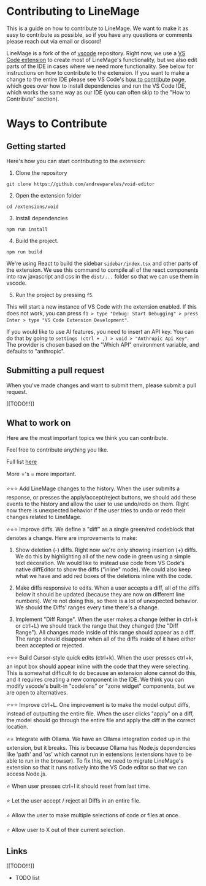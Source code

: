 
# Contributing to LineMage

This is a guide on how to contribute to LineMage. We want to make it as easy to contribute as possible, so if you have any questions or comments please reach out via email or discord!

LineMage is a fork of the of [vscode](https://github.com/microsoft/vscode) repository. Right now, we use a [VS Code extension](https://code.visualstudio.com/api/get-started/your-first-extension) to create most of LineMage's functionality, but we also edit parts of the IDE in cases where we need more functionality. See below for instructions on how to contribute to the extension. If you want to make a change to the entire IDE please see VS Code's [how to contribute](https://github.com/microsoft/vscode/wiki/How-to-Contribute) page, which goes over how to install dependencies and run the VS Code IDE, which works the same way as our IDE (you can often skip to the "How to Contribute" section).

# Ways to Contribute

## Getting started

Here's how you can start contributing to the extension:

1. Clone the repository

`git clone https://github.com/andrewpareles/void-editor`

2. Open the extension folder

`cd /extensions/void`

3. Install dependencies

`npm run install`

4. Build the project. 

`npm run build`

We're using React to build the sidebar `sidebar/index.tsx` and other parts of the extension. We use this command to compile all of the react components into raw javascript and css in the `dist/...` folder so that we can use them in vscode.

5. Run the project by pressing `f5`.

This will start a new instance of VS Code with the extension enabled. If this does not work, you can press `f1 > type "Debug: Start Debugging" > press Enter > type "VS Code Extension Development"`.

If you would like to use AI features, you need to insert an API key. You can do that by going to `settings (ctrl + ,) > void > "Anthropic Api Key"`. The provider is chosen based on the "Which API" environment variable, and defaults to "anthropic".

## Submitting a pull request

When you've made changes and want to submit them, please submit a pull request.



[[TODO!!!]]




## What to work on


Here are the most important topics we think you can contribute. 

Feel free to contribute anything you like. 

Full list [here]([[TODO!!!]])

More ⭐'s = more important.

⭐⭐⭐ Add LineMage changes to the history. When the user submits a response, or presses the apply/accept/reject buttons, we should add these events to the history and allow the user to use undo/redo on them. Right now there is unexpected behavior if the user tries to undo or redo their changes related to LineMage.

⭐⭐⭐ Improve diffs. We define a "diff" as a single green/red codeblock that denotes a change. Here are improvements to make:

1. Show deletion (-) diffs. Right now we're only showing insertion (+) diffs. We do this by highlighting all of the new code in green using a simple text decoration. We would like to instead use code from VS Code's native diffEditor to show the diffs ("inline" mode). We could also keep what we have and add red boxes of the deletions inline with the code.

2. Make diffs responsive to edits. When a user accepts a diff, all of the diffs below it should be updated (because they are now on different line numbers). We're not doing this, so there is a lot of unexpected behavior. We should the Diffs' ranges every time there's a change.

3. Implement "Diff Range". When the user makes a change (either in ctrl+k or ctrl+L) we should track the range that they changed (the "Diff Range"). All changes made inside of this range should appear as a diff. The range should disappear when all of the diffs inside of it have either been accepted or rejected.

⭐⭐⭐ Build Cursor-style quick edits (ctrl+k). When the user presses ctrl+k, an input box should appear inline with the code that they were selecting. This is somewhat difficult to do because an extension alone cannot do this, and it requires creating a new component in the IDE. We think you can modify vscode's built-in "codelens" or "zone widget" components, but we are open to alternatives.

⭐⭐⭐ Improve ctrl+L. One improvement is to make the model output diffs, instead of outputting the entire file. When the user clicks "apply" on a diff, the model should go through the entire file and apply the diff in the correct location.


⭐⭐ Integrate with Ollama. We have an Ollama integration coded up in the extension, but it breaks. This is because Ollama has Node.js dependencies like 'path' and 'os' which cannot run in extensions (extensions have to be able to run in the browser). To fix this, we need to migrate LineMage's extension so that it runs natively into the VS Code editor so that we can access Node.js.

⭐ When user presses ctrl+l it should reset from last time.

⭐ Let the user accept / reject all Diffs in an entire file.

⭐ Allow the user to make multiple selections of code or files at once.

⭐ Allow user to X out of their current selection.




## Links

[[TODO!!!]]


- TODO list


<!--

### Design principles

- Least amount of eye movement necessary; if user presses submit, show them the message where they submitted


### Ctrl+L (chat)




### Ctrl+K (inline edits)

- Create a new input box that takes in the user's description.

- Make it appear above each.

- The input box should appear directly above the code selection - this requires using a Zone widget.


### Core

- Migrate the LineMage extension to live natively in VS Code. There's initial work here at `glass.contribution.ts`.

- Allow access to the VS Code extension marketplace.

- Re-write the whole file when the user clicks "Apply" and show a gray progress indicator in the BG.



### Diffs

"Diffs" are the inline green/red highlights you see to approve or reject a change.

- Diffs are not responsive to edits right now. To make them responsive, we need to update all Diffs' ranges every time there's a change.

- Right now Diffs are only shown in green as a simple text decoration. We'd like to have them work better by using code from VS Code's native diffEditor ("inline" mode).

- **Events:** On many types of events, we should reject all the current Diffs (user submits a new chat message, clicks Apply, etc).






### Ollama

- Ollama doesn't work now because its JS library depends on Node.js and uses imports like 'path', 'os', while extensions must be able to run in the browser. When we migrate the extension into the VS Code codebase, we'll be able to access Node.js and will uncomment the Ollama integration.

### Greptile

- Ideally we'd auto-detect -->

